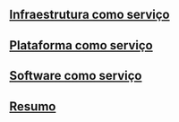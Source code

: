 ## [Infraestrutura como serviço](https://learn.microsoft.com/pt-br/training/modules/describe-cloud-service-types/2-describe-infrastructure-service)

## [Plataforma como serviço](https://learn.microsoft.com/pt-br/training/modules/describe-cloud-service-types/3-describe-platform-service)

## [Software como serviço](https://learn.microsoft.com/pt-br/training/modules/describe-cloud-service-types/4-describe-software-service)

## [Resumo](https://learn.microsoft.com/pt-br/training/modules/describe-cloud-service-types/6-summary)